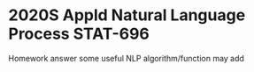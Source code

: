 # 2020S Appld Natural Language Process STAT-696
Homework answer
some useful NLP algorithm/function may add

